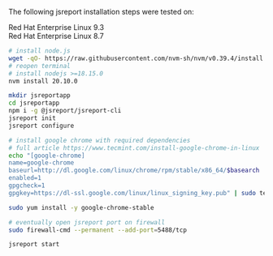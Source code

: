 
The following jsreport installation steps were tested on:    

Red Hat Enterprise Linux 9.3    
Red Hat Enterprise Linux 8.7

```bash
# install node.js
wget -qO- https://raw.githubusercontent.com/nvm-sh/nvm/v0.39.4/install.sh | bash
# reopen terminal 
# install nodejs >=18.15.0
nvm install 20.10.0

mkdir jsreportapp
cd jsreportapp
npm i -g @jsreport/jsreport-cli
jsreport init
jsreport configure

# install google chrome with required dependencies
# full article https://www.tecmint.com/install-google-chrome-in-linux
echo "[google-chrome]
name=google-chrome
baseurl=http://dl.google.com/linux/chrome/rpm/stable/x86_64/$basearch
enabled=1
gpgcheck=1
gpgkey=https://dl-ssl.google.com/linux/linux_signing_key.pub" | sudo tee -a /etc/yum.repos.d/google-chrome.repo

sudo yum install -y google-chrome-stable

# eventually open jsreport port on firewall
sudo firewall-cmd --permanent --add-port=5488/tcp

jsreport start
```


